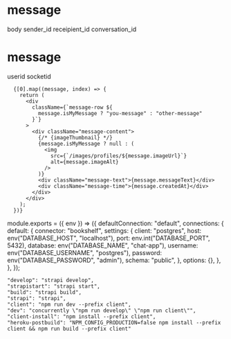 # message

body
sender_id
receipient_id
conversation_id

# message

userid
socketid

      {[0].map((message, index) => {
        return (
          <div
            className={`message-row ${
              message.isMyMessage ? "you-message" : "other-message"
            }`}
          >
            <div className="message-content">
              {/* {imageThumbnail} */}
              {message.isMyMessage ? null : (
                <img
                  src={`/images/profiles/${message.imageUrl}`}
                  alt={message.imageAlt}
                />
              )}
              <div className="message-text">{message.messageText}</div>
              <div className="message-time">{message.createdAt}</div>
            </div>
          </div>
        );
      })}

<!-- db -->

module.exports = ({ env }) => ({
defaultConnection: "default",
connections: {
default: {
connector: "bookshelf",
settings: {
client: "postgres",
host: env("DATABASE_HOST", "localhost"),
port: env.int("DATABASE_PORT", 5432),
database: env("DATABASE_NAME", "chat-app"),
username: env("DATABASE_USERNAME", "postgres"),
password: env("DATABASE_PASSWORD", "admin"),
schema: "public",
},
options: {},
},
},
});

<!-- scripts  -->

    "develop": "strapi develop",
    "strapistart": "strapi start",
    "build": "strapi build",
    "strapi": "strapi",
    "client": "npm run dev --prefix client",
    "dev": "concurrently \"npm run develop\" \"npm run client\"",
    "client-install": "npm install --prefix client",
    "heroku-postbuild": "NPM_CONFIG_PRODUCTION=false npm install --prefix client && npm run build --prefix client"
